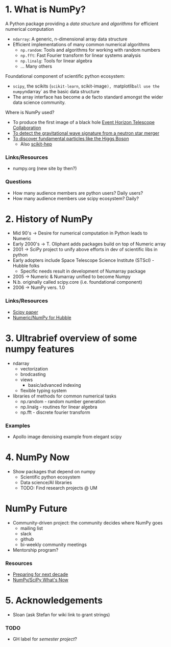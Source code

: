 # 1. What is NumPy?
A Python package providing a *data structure* and *algorithms* for efficient numerical computation
 - `ndarray`: A generic, n-dimensional array data structure
 - Efficient implementations of many common numerical algorithms
   * `np.random`: Tools and algorithms for working with random numbers
   * `np.fft`: Fast Fourier transform for linear systems analysis
   * `np.linalg`: Tools for linear algebra
   * ... Many others

Foundational component of scientific python ecosystem:
  - `scipy`, the scikits (`scikit-learn`, scikit-image`), `matplotlib` all use
    the numpy `ndarray` as the basic data structure
  - The array interface has become a de facto standard amongst the wider
    data science community.

Where is NumPy used?
 - To produce the first image of a black hole 
   [Event Horizon Telescope Collaboration](https://github.com/achael/eht-imaging)
 - [To detect the gravitational wave signature from a neutron star merger](https://github.com/gwastro/pycbc)
 - [To discover fundamental particles like the Higgs Boson](https://github.com/cms-sw/cmssw)
   * Also [scikit-hep](https://scikit-hep.org/)
   

### Links/Resources
 - numpy.org (new site by then?)
### Questions
 - How many audience members are python users? Daily users?
 - How many audience members use scipy ecosystem? Daily?

# 2. History of NumPy
 - Mid 90's -> Desire for numerical computation in Python leads to Numeric
 - Early 2000's -> T. Oliphant adds packages build on top of Numeric array
 - 2001 -> SciPy project to unify above efforts in dev of scientific libs in 
   python
 - Early adopters include Space Telescope Science Institute (STScI) - Hubble folks
   - Specific needs result in development of Numarray package
 - 2005 -> Numeric & Numarray unified to become Numpy
 - N.b. originally called scipy.core (i.e. foundational component)
 - 2006 -> NumPy vers. 1.0
### Links/Resources
 - [Scipy paper](https://arxiv.org/pdf/1907.10121.pdf)
 - [Numeric/NumPy for Hubble](https://conference.scipy.org/scipy2011/slides/greenfield_keynote_astronomy.pdf)
 
# 3. Ultrabrief overview of some numpy features
 - ndarray
   - vectorization
   - brodcasting
   - views
     * basic/advanced indexing
   - flexible typing system
 - libraries of methods for common numerical tasks
   - np.random - random number generation
   - np.linalg - routines for linear algebra
   - np.fft    - discrete fourier transform

### Examples
 * Apollo image denoising example from elegant scipy

# 4. NumPy Now
 - Show packages that depend on numpy
   - Scientific python ecosystem
   - Data science/AI libraries
   - TODO: Find research projects @ UM

# NumPy Future

 - Community-driven project: the community decides where NumPy goes
   * mailing list
   * slack
   * github
   * bi-weekly community meetings
 - Mentorship program?

### Resources
 - [Preparing for next decade](https://www.slideshare.net/RalfGommers/inside-numpy-preparing-for-the-next-decade)
 - [NumPy/SciPy What's Now](https://www.slideshare.net/RalfGommers/pydata-nyc-whatsnew-numpyscipy-2019)

 
# 5. Acknowledgements
 - Sloan (ask Stefan for wiki link to grant strings)
 
### TODO
 - GH label for *semester project*?
